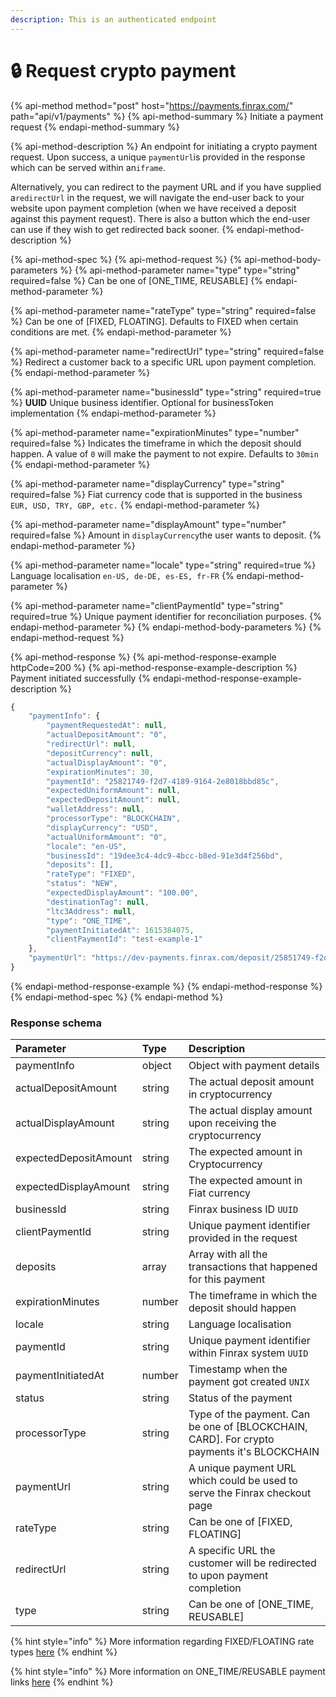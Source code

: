 ```yaml
---
description: This is an authenticated endpoint
---
```


# 🔒 Request crypto payment

{% api-method method="post" host="https://payments.finrax.com/" path="api/v1/payments" %}
{% api-method-summary %}
Initiate a payment request 
{% endapi-method-summary %}

{% api-method-description %}
An endpoint for initiating a crypto payment request. Upon success, a unique `paymentUrl`is provided in the response which can be served within an`iframe`.   
  
Alternatively, you can redirect to the payment URL and if you have supplied a`redirectUrl` in the request, we will navigate the end-user back to your website upon payment completion \(when we have received a deposit against this payment request\). There is also a button which the end-user can use if they wish to get redirected back sooner.
{% endapi-method-description %}

{% api-method-spec %}
{% api-method-request %}
{% api-method-body-parameters %}
{% api-method-parameter name="type" type="string" required=false %}
Can be one of \[ONE\_TIME, REUSABLE\]
{% endapi-method-parameter %}

{% api-method-parameter name="rateType" type="string" required=false %}
Can be one of \[FIXED, FLOATING\]. Defaults to FIXED when certain conditions are met. 
{% endapi-method-parameter %}

{% api-method-parameter name="redirectUrl" type="string" required=false %}
Redirect a customer back to a specific URL upon payment completion. 
{% endapi-method-parameter %}

{% api-method-parameter name="businessId" type="string" required=true %}
**UUID** Unique business identifier. Optional for businessToken implementation
{% endapi-method-parameter %}

{% api-method-parameter name="expirationMinutes" type="number" required=false %}
Indicates the timeframe in which the deposit should happen. A value of `0` will make the payment to not expire. Defaults to `30min`
{% endapi-method-parameter %}

{% api-method-parameter name="displayCurrency" type="string" required=false %}
Fiat currency code that is supported in the business  
`EUR, USD, TRY, GBP, etc.`
{% endapi-method-parameter %}

{% api-method-parameter name="displayAmount" type="number" required=false %}
Amount in `displayCurrency`the user wants to deposit.
{% endapi-method-parameter %}

{% api-method-parameter name="locale" type="string" required=true %}
Language localisation `en-US, de-DE, es-ES, fr-FR`
{% endapi-method-parameter %}

{% api-method-parameter name="clientPaymentId" type="string" required=true %}
Unique payment identifier for reconciliation purposes.
{% endapi-method-parameter %}
{% endapi-method-body-parameters %}
{% endapi-method-request %}

{% api-method-response %}
{% api-method-response-example httpCode=200 %}
{% api-method-response-example-description %}
Payment initiated successfully
{% endapi-method-response-example-description %}

```javascript
{
    "paymentInfo": {
        "paymentRequestedAt": null,
        "actualDepositAmount": "0",
        "redirectUrl": null,
        "depositCurrency": null,
        "actualDisplayAmount": "0",
        "expirationMinutes": 30,
        "paymentId": "25821749-f2d7-4189-9164-2e8018bbd85c",
        "expectedUniformAmount": null,
        "expectedDepositAmount": null,
        "walletAddress": null,
        "processorType": "BLOCKCHAIN",
        "displayCurrency": "USD",
        "actualUniformAmount": "0",
        "locale": "en-US",
        "businessId": "19dee3c4-4dc9-4bcc-b8ed-91e3d4f256bd",
        "deposits": [],
        "rateType": "FIXED",
        "status": "NEW",
        "expectedDisplayAmount": "100.00",
        "destinationTag": null,
        "ltc3Address": null,
        "type": "ONE_TIME",
        "paymentInitiatedAt": 1615384075,
        "clientPaymentId": "test-example-1"
    },
    "paymentUrl": "https://dev-payments.finrax.com/deposit/25851749-f2d7-4189-9164-2e8018bbd85c?theme=LIGHT&locale=en-US&sessionToken=eyJhbGciOiJIUzUxMiJ9.eyJwYXltZW50SWQiOiIyNTg1MTc0OS1mMmQ3LTQxODktOTE2NC0yZTgwMThiYmQ4NWMiLCJvcmdhbmlzYXRpb25JZCI6ImNmMWU2N2QwLTQ2ZjYtNGEwMC04MzcwLTA5MGE1MDg3YzgwZiIsImJ1c2luZXNzSWQiOiIxOWRlZTNjNC00ZGM5LTRiY2MtYjhlZC05MmUzZDRmMjU2YmQiLCJpYXQiOjE2MTUzODQwNzUsImV4cCI6MTYxNTM4NzY3NX0.nx3fxBR1SDhrqEEroN4ACcHlPhjMreSh9ucEPRCB4fXS4X3pO8PNkdcIvoL6g_uThEBzCU_jT8w8tr0O9pSwig"
}
```
{% endapi-method-response-example %}
{% endapi-method-response %}
{% endapi-method-spec %}
{% endapi-method %}

### Response schema

| Parameter | Type | Description |
| :--- | :--- | :--- |
| paymentInfo | object | Object with payment details |
| actualDepositAmount | string | The actual deposit amount in cryptocurrency |
| actualDisplayAmount | string | The actual display amount upon receiving the cryptocurrency |
| expectedDepositAmount | string | The expected amount in Cryptocurrency |
| expectedDisplayAmount | string | The expected amount in Fiat currency |
| businessId | string | Finrax business ID `UUID` |
| clientPaymentId | string | Unique payment identifier provided in the request |
| deposits | array | Array with all the transactions that happened for this payment |
| expirationMinutes | number | The timeframe in which the deposit should happen |
| locale | string | Language localisation |
| paymentId | string | Unique payment identifier within Finrax system `UUID` |
| paymentInitiatedAt | number | Timestamp when the payment got created `UNIX` |
| status | string | Status of the payment |
| processorType | string | Type of the payment. Can be one of \[BLOCKCHAIN, CARD\]. For crypto payments it's BLOCKCHAIN |
| paymentUrl | string | A unique payment URL which could be used to serve the Finrax checkout page |
| rateType | string | Can be one of \[FIXED, FLOATING\] |
| redirectUrl | string | A specific URL the customer will be redirected to upon payment completion |
| type | string | Can be one of \[ONE\_TIME, REUSABLE\] |

{% hint style="info" %}
More information regarding FIXED/FLOATING rate types [here](https://blog.finrax.com/guides/fixed-rates)
{% endhint %}

{% hint style="info" %}
More information on ONE\_TIME/REUSABLE payment links [here](https://blog.finrax.com/guides/one-time-payments-vs.-recurring-payments)
{% endhint %}


